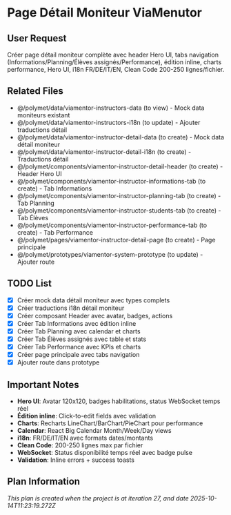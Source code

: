 # Page Détail Moniteur ViaMenutor

## User Request
Créer page détail moniteur complète avec header Hero UI, tabs navigation (Informations/Planning/Élèves assignés/Performance), édition inline, charts performance, Hero UI, i18n FR/DE/IT/EN, Clean Code 200-250 lignes/fichier.

## Related Files
- @/polymet/data/viamentor-instructors-data (to view) - Mock data moniteurs existant
- @/polymet/data/viamentor-instructors-i18n (to update) - Ajouter traductions détail
- @/polymet/data/viamentor-instructor-detail-data (to create) - Mock data détail moniteur
- @/polymet/data/viamentor-instructor-detail-i18n (to create) - Traductions détail
- @/polymet/components/viamentor-instructor-detail-header (to create) - Header Hero UI
- @/polymet/components/viamentor-instructor-informations-tab (to create) - Tab Informations
- @/polymet/components/viamentor-instructor-planning-tab (to create) - Tab Planning
- @/polymet/components/viamentor-instructor-students-tab (to create) - Tab Élèves
- @/polymet/components/viamentor-instructor-performance-tab (to create) - Tab Performance
- @/polymet/pages/viamentor-instructor-detail-page (to create) - Page principale
- @/polymet/prototypes/viamentor-system-prototype (to update) - Ajouter route

## TODO List
- [x] Créer mock data détail moniteur avec types complets
- [x] Créer traductions i18n détail moniteur
- [x] Créer composant Header avec avatar, badges, actions
- [x] Créer Tab Informations avec édition inline
- [x] Créer Tab Planning avec calendar et charts
- [x] Créer Tab Élèves assignés avec table et stats
- [x] Créer Tab Performance avec KPIs et charts
- [x] Créer page principale avec tabs navigation
- [x] Ajouter route dans prototype

## Important Notes
- **Hero UI**: Avatar 120x120, badges habilitations, status WebSocket temps réel
- **Édition inline**: Click-to-edit fields avec validation
- **Charts**: Recharts LineChart/BarChart/PieChart pour performance
- **Calendar**: React Big Calendar Month/Week/Day views
- **i18n**: FR/DE/IT/EN avec formats dates/montants
- **Clean Code**: 200-250 lignes max par fichier
- **WebSocket**: Status disponibilité temps réel avec badge pulse
- **Validation**: Inline errors + success toasts

  
## Plan Information
*This plan is created when the project is at iteration 27, and date 2025-10-14T11:23:19.272Z*
